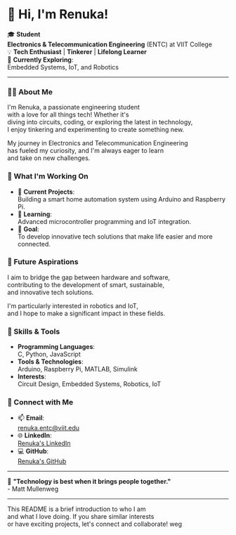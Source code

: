 # 👋 Hi, I'm Renuka!

🎓 **Student**  
**Electronics & Telecommunication Engineering** (ENTC) at VIIT College  
💡 **Tech Enthusiast** | **Tinkerer** | **Lifelong Learner**  
🌱 **Currently Exploring**:  
Embedded Systems, IoT, and Robotics

---

### 👩‍💻 About Me
I'm Renuka, a passionate engineering student  
with a love for all things tech! Whether it's  
diving into circuits, coding, or exploring the latest in technology,  
I enjoy tinkering and experimenting to create something new.  

My journey in Electronics and Telecommunication Engineering  
has fueled my curiosity, and I'm always eager to learn  
and take on new challenges.

### 🔧 What I'm Working On
- 🔭 **Current Projects**:  
  Building a smart home automation system using Arduino and Raspberry Pi.
- 🌱 **Learning**:  
  Advanced microcontroller programming and IoT integration.
- 📝 **Goal**:  
  To develop innovative tech solutions that make life easier and more connected.

### 💼 Future Aspirations
I aim to bridge the gap between hardware and software,  
contributing to the development of smart, sustainable,  
and innovative tech solutions.

I'm particularly interested in robotics and IoT,  
and I hope to make a significant impact in these fields.

### 🚀 Skills & Tools
- **Programming Languages**:  
  C, Python, JavaScript
- **Tools & Technologies**:  
  Arduino, Raspberry Pi, MATLAB, Simulink
- **Interests**:  
  Circuit Design, Embedded Systems, Robotics, IoT

### 💬 Connect with Me
- 📫 **Email**:  
  renuka.entc@viit.edu
- 🌐 **LinkedIn**:  
  [Renuka's LinkedIn](https://www.linkedin.com/in/renuka)
- 💻 **GitHub**:  
  [Renuka's GitHub](https://github.com/renuka)

---

🌟 **"Technology is best when it brings people together."**  
\- Matt Mullenweg

---

This README is a brief introduction to who I am  
and what I love doing. If you share similar interests  
or have exciting projects, let's connect and collaborate!
weg
